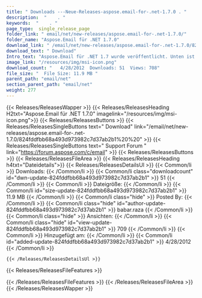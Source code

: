 ```yaml
---
title: " Downloads ---Neue-Releases-aspose.email-for-.net-1.7.0 . "
description:  "    . " 
keywords:  "    . " 
page_type:  single_release_page
folder_link: " email/net/new-releases/aspose.email-for-.net-1.7.0/"
folder_name: "Aspose.Email für .NET 1.7.0"
download_link: " /email/net/new-releases/aspose.email-for-.net-1.7.0/824fddfbb68a493d973982c7d37ab2b1"
download_text: " Download"
Intro_text: "Aspose.Email für .NET 1.7 wurde veröffentlicht. Unten ist die Liste der neuen Features und..."
image_link: "/resources/img/msi-icon.png"
download_count: "   4/28/2012  Downloads: 51  Views: 708"
file_size: "  File Size: 11.9 MB "
parent_path: "email/net"
section_parent_path: "email/net"
weight: 277
---
```


{{< Releases/ReleasesWapper >}}
  {{< Releases/ReleasesHeading H2txt="Aspose.Email für .NET 1.7.0" imagelink="/resources/img/msi-icon.png">}}
  {{< Releases/ReleasesButtons >}}
    {{< Releases/ReleasesSingleButtons text=" Download" link="/email/net/new-releases/aspose.email-for-.net-1.7.0/824fddfbb68a493d973982c7d37ab2b1%20%20" >}}
    {{< Releases/ReleasesSingleButtons text=" Support Forum " link="https://forum.aspose.com/c/email" >}}
  {{< Releases/ReleasesButtons >}}
  {{< Releases/ReleasesFileArea >}}
    {{< Releases/ReleasesHeading h4txt="Dateidetails">}}
    {{< Releases/ReleasesDetailsUl >}}
            {{< Common/li >}} Downloads: {{< /Common/li >}}
      {{< Common/li class="downloadcount" id="dwn-update-824fddfbb68a493d973982c7d37ab2b1" >}} 51 {{< /Common/li >}}
      {{< Common/li >}} Dateigröße: {{< /Common/li >}}
      {{< Common/li id="size-update-824fddfbb68a493d973982c7d37ab2b1" >}} 11.9 MB {{< /Common/li >}} 
      {{< Common/li  class="hide" >}} Posted By: {{< /Common/li >}} 
      {{< Common/li class="hide" id="author-update-824fddfbb68a493d973982c7d37ab2b1" >}} babar.raza {{< /Common/li >}}
      {{< Common/li class="hide" >}} Ansichten: {{< /Common/li >}}
      {{< Common/li class="hide" id="view-update-824fddfbb68a493d973982c7d37ab2b1" >}} 709 {{< /Common/li >}}
      {{< Common/li >}} Hinzugefügt am: {{< /Common/li >}}
      {{< Common/li id="added-update-824fddfbb68a493d973982c7d37ab2b1" >}} 4/28/2012 {{< /Common/li >}} 

    {{< /Releases/ReleasesDetailsUl >}}

  {{< Releases/ReleasesFileFeatures >}}
      
  {{< /Releases/ReleasesFileFeatures >}}
 {{< /Releases/ReleasesFileArea >}}
{{< /Releases/ReleasesWapper >}}



